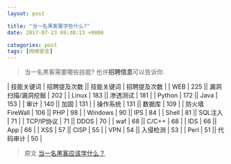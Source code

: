 ```yaml
---
layout: post

title: "当一名黑客要学些什么?"
date: 2017-07-23 09:38:13 +0800

categories: post
tags: [网络安全]
---
```


>当一名黑客需要哪些技能? 也许**招聘信息**可以告诉你.

| 技能关键词 | 招聘提及次数 || 技能关键词 | 招聘提及次数 |
| WEB |	225 || 漏洞扫描/漏洞挖掘 | 202 |
| Linux | 183 || 渗透测试 | 181 |
| Python | 172 || Java | 153 |
| 审计 | 140 || 加固 | 131 |
| 操作系统 | 131 || 数据库	 | 109 |
| 防火墙FireWall | 106 || PHP | 98 |
| Windows | 90 || IPS | 84 |
| Shell | 81 || SQL注入 | 71 |
| TCP/IP协议 | 71 || DDOS | 70 |
| waf | 68 || C/C++ | 68 |
| IDS | 66 || App | 66 |
| XSS | 57 || CISP | 55 |
| VPN | 54 || 入侵检测 | 53 |
| Perl | 51 || 代码审计 | 50 |

>原文 [当一名黑客应该学什么？](https://mp.weixin.qq.com/s?__biz=MjM5OTk4MDE2MA==&mid=2655114799&idx=3&sn=3d558619e0e89152bac583d2ee68a746&chksm=bc864bc08bf1c2d665bd61ab81aefbe698c50501566350b141c1a513d80beda5ac175e4c5371#rd)
